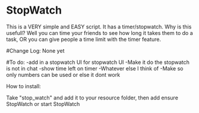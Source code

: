 # StopWatch
This is a VERY simple and EASY script. It has a timer/stopwatch. Why is this usefull? Well you can time your friends to see how 
long it takes them to do a task, OR you can give people a time limit with the timer feature.

#Change Log:
None yet

#To do:
-add in a stopwatch UI for stopwatch UI
-Make it do the stopwatch is not in chat
-show time left on timer
-Whatever else I think of
-Make so only numbers can be used or else it dont work


How to install:

Take "stop_watch" and add it to your resource folder, then add
ensure StopWatch
or
start StopWatch
